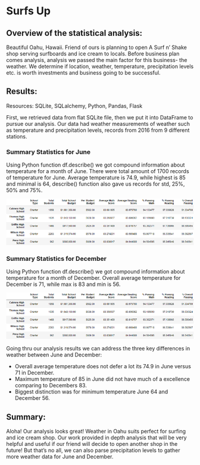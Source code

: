 # Surfs Up

## Overview of the statistical analysis:

Beautiful Oahu, Hawaii. Friend of ours is planning to open A Surf n’ Shake shop serving surfboards and ice cream to locals. Before business plan comes analysis, analysis we passed the main factor for this business- the weather. We determine if location, weather, temperature, precipitation levels etc. is worth investments and business going to be successful. 

## Results:

Resources: SQLite, SQLalchemy, Python, Pandas, Flask

First, we retrieved data from flat SQLite file, then we put it into DataFrame to pursue our analysis. Our data had weather measurements of weather such as temperature and precipitation levels, records from 2016 from 9 different stations.

### Summary Statistics for June
Using Python function df.describe() we got compound information about temperature for a month of June. There were total amount of 1700 records of temperature for June. Average temperature is 74.9, while highest is 85 and minimal is 64, describe()  function also gave us records for std, 25%, 50% and 75%. 

![school_summary_after](https://github.com/kossakova/School_District_Analysis/blob/main/Analysis%20Images/school_summary_after.png)

### Summary Statistics for December
Using Python function df.describe() we got compound information about temperature for a month of December. Overall average temperature for December is 71, while max is 83 and min is 56. 

![school_summary_after](https://github.com/kossakova/School_District_Analysis/blob/main/Analysis%20Images/school_summary_after.png)

Going thru our analysis results we can address the three key differences in weather between June and December:
- Overall average temperature does not defer a lot its 74.9 in June versus 71 in December.
- Maximum temperature of 85 in June did not have much of a excellence comparing to Decembers 83.
- Biggest distinction was for minimum temperature June 64 and December 56. 

## Summary:
Aloha! Our analysis looks great! Weather in Oahu suits perfect for surfing and ice cream shop. Our work provided in depth analysis that will be very helpful and useful if our friend will decide to open another shop in the future! But that’s no all, we can also parse precipitation levels to gather more weather data for June and December.

